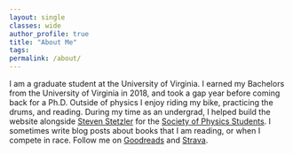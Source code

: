 ```yaml
---
layout: single
classes: wide
author_profile: true
title: "About Me"
tags:
permalink: /about/
---
```


I am a graduate student at the University of Virginia. I earned my Bachelors from the University of Virginia in 2018, and took a gap year before coming back for a Ph.D. Outside of physics I enjoy riding my bike, practicing the drums, and reading. During my time as an undergrad, I helped build the website alongside [Steven Stetzler](https://stevenstetzler.com/) for the [Society of Physics Students](https://spsatuva.github.io/).
I sometimes write blog posts about books that I am reading, or when I compete in race. Follow me on [Goodreads](https://www.goodreads.com/user/show/97757643-matt-walker) and [Strava](https://www.strava.com/athletes/56851114). 


